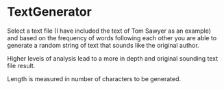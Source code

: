 TextGenerator
=============

Select a text file (I have included the text of Tom Sawyer as an example) and based on the frequency of words following each other you are able to generate a random string of text that sounds like the original author.

Higher levels of analysis lead to a more in depth and original sounding text file result.

Length is measured in number of characters to be generated.
